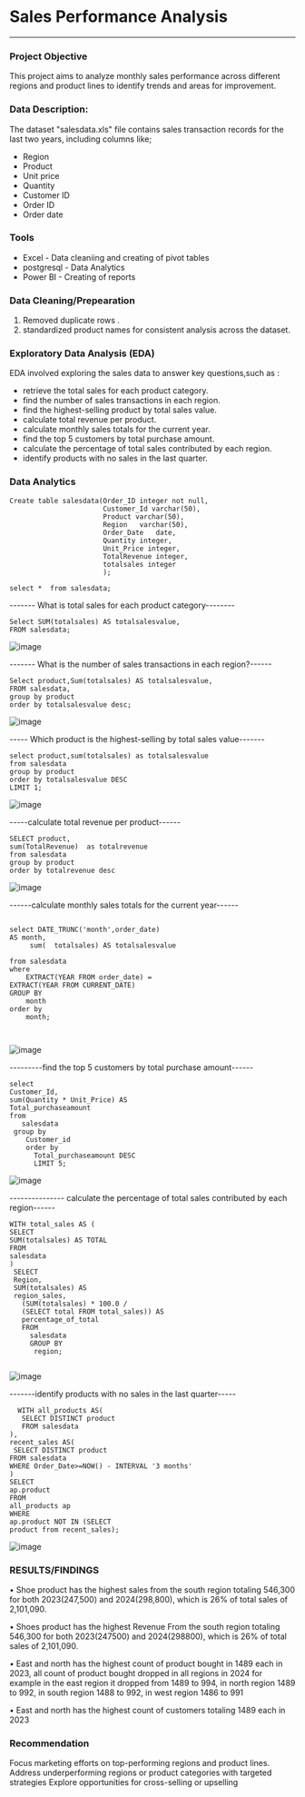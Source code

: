 # Sales Performance Analysis

---
### Project Objective


This project aims to analyze monthly sales performance across different regions and product lines to identify trends and areas for improvement.

### Data Description:

The dataset "salesdata.xls" file  contains sales transaction records for the last two years, including columns like;

- Region
- Product
- Unit price
- Quantity
- Customer ID
- Order ID
- Order date


### Tools

- Excel - Data cleaniing and creating of pivot tables
- postgresql - Data Analytics
- Power BI - Creating of reports


### Data Cleaning/Prepearation


1.	Removed duplicate rows .
2.	standardized product names for consistent analysis across the dataset.


### Exploratory Data Analysis (EDA)

EDA involved exploring the sales data to answer key questions,such as :


-  retrieve the total sales for each product category.
-  find the number of sales transactions in each region.
-  find the highest-selling product by total sales value.
-  calculate total revenue per product.
-  calculate monthly sales totals for the current year.
-  find the top 5 customers by total purchase amount.
-  calculate the percentage of total sales contributed by each region.
-  identify products with no sales in the last quarter.

### Data Analytics



```
Create table salesdata(Order_ID integer not null,
					   Customer_Id varchar(50),
					   Product varchar(50),
					   Region	varchar(50),
					   Order_Date	date,
					   Quantity integer,
					   Unit_Price integer,
					   TotalRevenue integer,
					   totalsales integer
					   );

```



```
select *  from salesdata;
```

------- What is  total sales for each product category--------
 
```
Select SUM(totalsales) AS totalsalesvalue,
FROM salesdata;
```
![image](https://github.com/user-attachments/assets/6fb3f422-72a4-4690-a33c-83470b556947)




------- What is the number of sales transactions in each region?------

```
Select product,Sum(totalsales) AS totalsalesvalue,
FROM salesdata,
group by product
order by totalsalesvalue desc;
```
![image](https://github.com/user-attachments/assets/da522e15-bbe2-4c6f-95be-30f379a47b8d)


----- Which product is the highest-selling  by total sales value-------

```
select product,sum(totalsales) as totalsalesvalue
from salesdata 
group by product
order by totalsalesvalue DESC
LIMIT 1;
```
![image](https://github.com/user-attachments/assets/fd45d72a-b443-404b-864a-bdcb823c7ce6)


 
-----calculate total revenue per product------

```
SELECT product,
sum(TotalRevenue)  as totalrevenue
from salesdata
group by product
order by totalrevenue desc

```
![image](https://github.com/user-attachments/assets/6dc0105e-58e3-4213-8d34-5029cd7445f7)



------calculate monthly sales totals for the current year------
```

select DATE_TRUNC('month',order_date)
AS month,
     sum(  totalsales) AS totalsalesvalue

from salesdata
where
    EXTRACT(YEAR FROM order_date) =
EXTRACT(YEAR FROM CURRENT_DATE)
GROUP BY
    month
order by 
	month;
	
 
```
![image](https://github.com/user-attachments/assets/36271504-815b-44b3-a099-4d8e65288a98)



---------find the top 5 customers by total purchase amount------
```
select 
Customer_Id,
sum(Quantity * Unit_Price) AS
Total_purchaseamount
from
   salesdata
 group by
    Customer_id
	order by
	  Total_purchaseamount DESC
	  LIMIT 5;
 ```
![image](https://github.com/user-attachments/assets/8100bd5d-1151-4b79-a820-e5d8e28af40f)


---------------	calculate the percentage of total sales contributed by each region------


```
WITH total_sales AS (
SELECT
SUM(totalsales) AS TOTAL
FROM 
salesdata
)
 SELECT
 Region,
 SUM(totalsales) AS
 region_sales,
   (SUM(totalsales) * 100.0 /
   (SELECT total FROM total_sales)) AS
   percentage_of_total
   FROM
     salesdata
	 GROUP BY 
	  region;
 
```
![image](https://github.com/user-attachments/assets/c588ae59-1f34-4ee1-944a-76a7b6712405)





   -------identify products with no sales in the last quarter-----
   
```
  WITH all_products AS(
   SELECT DISTINCT product
   FROM salesdata
),
recent_sales AS(
 SELECT DISTINCT product
FROM salesdata
WHERE Order_Date>=NOW() - INTERVAL '3 months'
)
SELECT
ap.product
FROM
all_products ap
WHERE
ap.product NOT IN (SELECT
product from recent_sales);

```

![image](https://github.com/user-attachments/assets/3f98a980-70ef-45a7-8520-1d4ca1cf00c3)





### RESULTS/FINDINGS

•	Shoe product has the highest sales from the south region totaling 546,300 for both 2023(247,500) and 2024(298,800), which is 26% of total sales of 2,101,090.

•	Shoes product has the highest Revenue From the south region totaling 546,300 for both 2023(247500)   and 2024(298800), which is 26% of total sales of 2,101,090.

•	East and north has the highest count of product bought  in 1489 each in 2023, all count of product bought dropped in all regions in 2024 for example in the east region it 
        dropped from 1489 to 994, in north region 1489 to 992, in south region 1488 to 992, in west region 1486 to 991
	
•	East and north has the highest count of customers totaling 1489 each in  2023







### Recommendation


 Focus marketing efforts on top-performing regions and product lines.
 Address underperforming regions or product categories with targeted strategies
 Explore opportunities for cross-selling or upselling

